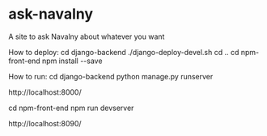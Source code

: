 # ask-navalny
A site to ask Navalny about whatever you want

How to deploy:
cd django-backend
./django-deploy-devel.sh
cd ..
cd npm-front-end
npm install --save

How to run:
cd django-backend
python manage.py runserver

http://localhost:8000/

cd npm-front-end
npm run devserver

http://localhost:8090/
